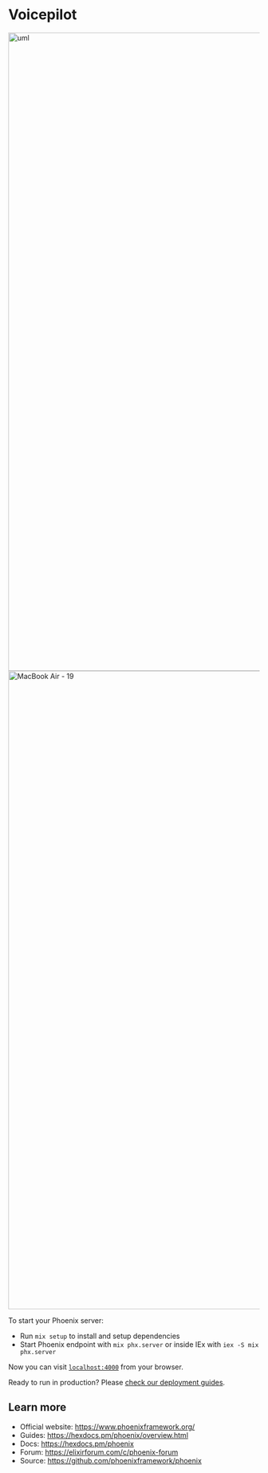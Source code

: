 # Voicepilot

<img width="1280" alt="uml" src="https://user-images.githubusercontent.com/54992484/227782178-fc4cd3dd-570a-4b81-88dd-fd9ce38d045c.png">

<img width="1280" alt="MacBook Air - 19" src="https://user-images.githubusercontent.com/54992484/226198037-7282e0b3-1c68-457d-b133-23072097501e.png">

To start your Phoenix server:

  * Run `mix setup` to install and setup dependencies
  * Start Phoenix endpoint with `mix phx.server` or inside IEx with `iex -S mix phx.server`

Now you can visit [`localhost:4000`](http://localhost:4000) from your browser.

Ready to run in production? Please [check our deployment guides](https://hexdocs.pm/phoenix/deployment.html).

## Learn more

  * Official website: https://www.phoenixframework.org/
  * Guides: https://hexdocs.pm/phoenix/overview.html
  * Docs: https://hexdocs.pm/phoenix
  * Forum: https://elixirforum.com/c/phoenix-forum
  * Source: https://github.com/phoenixframework/phoenix
